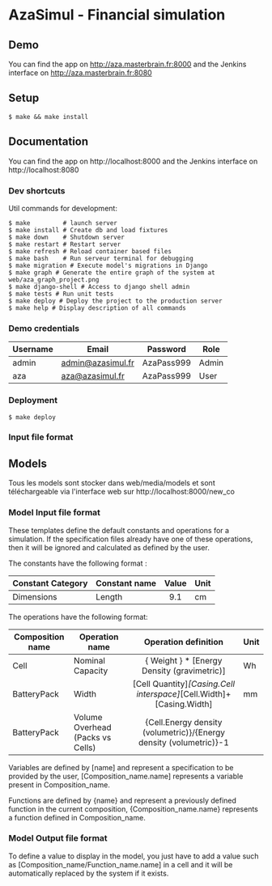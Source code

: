 # AzaSimul - Financial simulation

## Demo

You can find the app on http://aza.masterbrain.fr:8000 and the Jenkins interface on http://aza.masterbrain.fr:8080 

## Setup

```shell script
$ make && make install
```

## Documentation

You can find the app on http://localhost:8000 and the Jenkins interface on http://localhost:8080 

### Dev shortcuts

Util commands for development:
```shell script
$ make         # launch server
$ make install # Create db and load fixtures
$ make down    # Shutdown server
$ make restart # Restart server
$ make refresh # Reload container based files
$ make bash    # Run serveur terminal for debugging
$ make migration # Execute model's migrations in Django
$ make graph # Generate the entire graph of the system at web/aza_graph_project.png
$ make django-shell # Access to django shell admin
$ make tests # Run unit tests
$ make deploy # Deploy the project to the production server
$ make help # Display description of all commands
```

### Demo credentials

| Username | Email                 | Password      | Role  |
| -------- | --------------------- |:-------------:| ----- |
| admin    | admin@azasimul.fr     |  AzaPass999   | Admin |
| aza      | aza@azasimul.fr       |  AzaPass999   | User  |


### Deployment

```shell script
$ make deploy
```

### Input file format

## Models

Tous les models sont stocker dans web/media/models et sont téléchargeable via l'interface web sur http://localhost:8000/new_co

### Model Input file format

These templates define the default constants and operations for a simulation.
If the specification files already have one of these operations, then it will be ignored and calculated as defined by the user.

The constants have the following format :

| Constant Category | Constant name | Value  | Unit  |
| ----------------- | ------------- |:------:| ----- |
| Dimensions        | Length        |  9.1   | cm    |

The operations have the following format:

| Composition name  | Operation name                   | Operation definition                                                 | Unit  |
| ----------------- | -------------------------------- |:--------------------------------------------------------------------:| ----- |
| Cell              | Nominal Capacity                 | { Weight } * [Energy Density (gravimetric)]                          | Wh    |
| BatteryPack       | Width                            | [Cell Quantity]*[Casing.Cell interspace]*[Cell.Width]+[Casing.Width] | mm    |
| BatteryPack       | Volume Overhead (Packs vs Cells) | {Cell.Energy density (volumetric)}/{Energy density (volumetric)}-1   |       |

Variables are defined by [name] and represent a specification to be provided by the user, [Composition_name.name] represents a variable present in Composition_name.

Functions are defined by {name} and represent a previously defined function in the current composition, {Composition_name.name} represents a function defined in Composition_name.

### Model Output file format

To define a value to display in the model, you just have to add a value such as [Composition_name/Function_name.name] in a cell and it will be automatically replaced by the system if it exists.